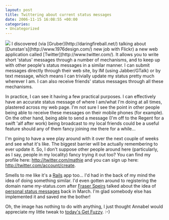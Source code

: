 ```yaml
---
layout: post
title: Twittering about current status messages
date: 2006-11-15 16:08:55 +00:00
categories:
- Uncategorized
---
```

<p><img class="alignright" src="http://woss.name/dist/fuzzy_logic.png" /> I
discovered (via [Gruber](http://daringfireball.net/) talking about
[Dunstan's](http://www.1976design.com/) new job with Flickr) a new web
application called [Twitter](http://www.twitter.com/). It allows you to write
short 'status' messages through a number of mechanisms, and to keep up with
other people's status messages in a similar manner. I can submit messages
directly through their web site, by IM (using Jabber/GTalk) or by text
message, which means I can trivially update my status pretty much wherever I
am. I can also receive friends' status messages through all these mechanisms.</p>

In practice, I can see it having a few practical purposes. I can effectively
have an accurate status message of where I am/what I'm doing at all times,
plastered across my web page. I'm not sure I see the point in other people
being able to receive these messages on their mobile phones (for example). On
the other hand, being able to send a message (I'm off to the Regent for a
swift 'alf after work) being broadcast to my local friends could be a useful
feature should any of them fancy joining me there for a while...

I'm going to have a wee play around with it over the next couple of weeks and see what it's like.  The biggest barrier will be actually remembering to ever update it.  So, I don't suppose other people around here (particularly, as I say, people in my locality) fancy trying it out too?  You can find my profile here: <http://twitter.com/mathie> and you can sign up here: <http://twitter.com/account/create>.

Smells to me like it's a [Rails](http://www.rubyonrails.org/) app too...  I'd had in the back of my mind the idea of doing something similar.  I'd even gotten around to registering the domain name my-status.com after [Fraser Speirs](http://fraserspeirs.livejournal.com/) talked about the idea of [personal status messages](http://fraserspeirs.livejournal.com/1017529.html) back in March.  I'm glad somebody else has implemented it and saved me the bother!

Oh, the image has nothing to do with anything, I just thought Annabel would appreciate my little tweak to [today's Get Fuzzy](http://www.comics.com//comics/getfuzzy/archive/getfuzzy-20061115.html). :-)
